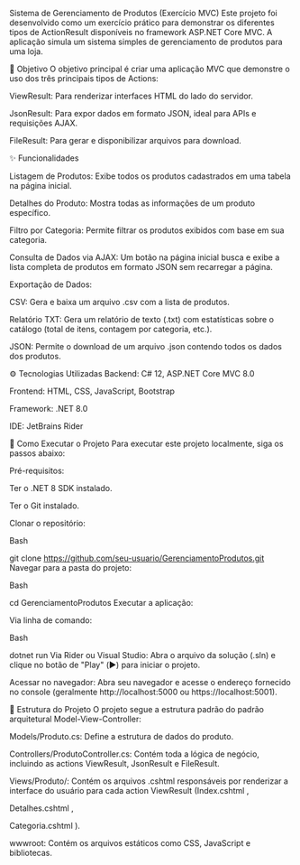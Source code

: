 Sistema de Gerenciamento de Produtos (Exercício MVC)
Este projeto foi desenvolvido como um exercício prático para demonstrar os diferentes tipos de ActionResult disponíveis no framework ASP.NET Core MVC. A aplicação simula um sistema simples de gerenciamento de produtos para uma loja.

🎯 Objetivo
O objetivo principal é criar uma aplicação MVC que demonstre o uso dos três principais tipos de Actions:

ViewResult: Para renderizar interfaces HTML do lado do servidor.

JsonResult: Para expor dados em formato JSON, ideal para APIs e requisições AJAX.

FileResult: Para gerar e disponibilizar arquivos para download.

✨ Funcionalidades

Listagem de Produtos: Exibe todos os produtos cadastrados em uma tabela na página inicial.


Detalhes do Produto: Mostra todas as informações de um produto específico.


Filtro por Categoria: Permite filtrar os produtos exibidos com base em sua categoria.


Consulta de Dados via AJAX: Um botão na página inicial busca e exibe a lista completa de produtos em formato JSON sem recarregar a página.

Exportação de Dados:


CSV: Gera e baixa um arquivo .csv com a lista de produtos.


Relatório TXT: Gera um relatório de texto (.txt) com estatísticas sobre o catálogo (total de itens, contagem por categoria, etc.).


JSON: Permite o download de um arquivo .json contendo todos os dados dos produtos.

⚙️ Tecnologias Utilizadas
Backend: C# 12, ASP.NET Core MVC 8.0

Frontend: HTML, CSS, JavaScript, Bootstrap

Framework: .NET 8.0

IDE: JetBrains Rider

🚀 Como Executar o Projeto
Para executar este projeto localmente, siga os passos abaixo:

Pré-requisitos:

Ter o .NET 8 SDK instalado.

Ter o Git instalado.

Clonar o repositório:

Bash

git clone https://github.com/seu-usuario/GerenciamentoProdutos.git
Navegar para a pasta do projeto:

Bash

cd GerenciamentoProdutos
Executar a aplicação:

Via linha de comando:

Bash

dotnet run
Via Rider ou Visual Studio:
Abra o arquivo da solução (.sln) e clique no botão de "Play" (▶️) para iniciar o projeto.

Acessar no navegador:
Abra seu navegador e acesse o endereço fornecido no console (geralmente http://localhost:5000 ou https://localhost:5001).

📂 Estrutura do Projeto
O projeto segue a estrutura padrão do padrão arquitetural Model-View-Controller:


Models/Produto.cs: Define a estrutura de dados do produto.


Controllers/ProdutoController.cs: Contém toda a lógica de negócio, incluindo as actions ViewResult, JsonResult e FileResult.


Views/Produto/: Contém os arquivos .cshtml responsáveis por renderizar a interface do usuário para cada action ViewResult (Index.cshtml , 

Detalhes.cshtml , 

Categoria.cshtml ).

wwwroot: Contém os arquivos estáticos como CSS, JavaScript e bibliotecas.
